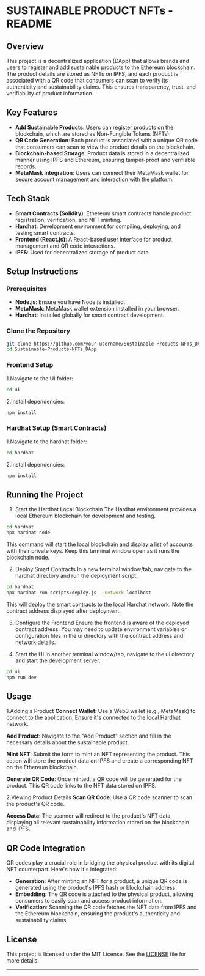 # SUSTAINABLE PRODUCT NFTs - README

## Overview

This project is a decentralized application (DApp) that allows brands and users to register and add sustainable products to the Ethereum blockchain. The product details are stored as NFTs on IPFS, and each product is associated with a QR code that consumers can scan to verify its authenticity and sustainability claims. This ensures transparency, trust, and verifiability of product information.

## Key Features
- **Add Sustainable Products**: Users can register products on the blockchain, which are stored as Non-Fungible Tokens (NFTs).
- **QR Code Generation**: Each product is associated with a unique QR code that consumers can scan to view the product details on the blockchain.
- **Blockchain-based Storage**: Product data is stored in a decentralized manner using IPFS and Ethereum, ensuring tamper-proof and verifiable records.
- **MetaMask Integration**: Users can connect their MetaMask wallet for secure account management and interaction with the platform.

## Tech Stack
- **Smart Contracts (Solidity)**: Ethereum smart contracts handle product registration, verification, and NFT minting.
- **Hardhat**: Development environment for compiling, deploying, and testing smart contracts.
- **Frontend (React.js)**: A React-based user interface for product management and QR code interactions.
- **IPFS**: Used for decentralized storage of product data.


## Setup Instructions

### Prerequisites
- **Node.js**: Ensure you have Node.js installed.
- **MetaMask**: MetaMask wallet extension installed in your browser.
- **Hardhat**: Installed globally for smart contract development.

### Clone the Repository
```bash
git clone https://github.com/your-username/Sustainable-Products-NFTs_DApp.git
cd Sustainable-Products-NFTs_DApp
```
### Frontend Setup
1.Navigate to the UI folder:
```bash
cd ui
```
2.Install dependencies:
```bash
npm install
```
### Hardhat Setup (Smart Contracts)
1.Navigate to the hardhat folder:

```bash
cd hardhat
```
2.Install dependencies:

```bash
npm install
```
## Running the Project
1. Start the Hardhat Local Blockchain
The Hardhat environment provides a local Ethereum blockchain for development and testing.

```bash
cd hardhat
npx hardhat node
```
This command will start the local blockchain and display a list of accounts with their private keys. Keep this terminal window open as it runs the blockchain node.

2. Deploy Smart Contracts
In a new terminal window/tab, navigate to the hardhat directory and run the deployment script.

```bash
cd hardhat
npx hardhat run scripts/deploy.js --network localhost
```
This will deploy the smart contracts to the local Hardhat network. Note the contract address displayed after deployment.

3. Configure the Frontend
Ensure the frontend is aware of the deployed contract address. You may need to update environment variables or configuration files in the ui directory with the contract address and network details.

4. Start the UI
In another terminal window/tab, navigate to the ui directory and start the development server.

```bash
cd ui
npm run dev
```

## Usage
1.Adding a Product
**Connect Wallet**: Use a Web3 wallet (e.g., MetaMask) to connect to the application. Ensure it's connected to the local Hardhat network.

**Add Product**: Navigate to the "Add Product" section and fill in the necessary details about the sustainable product.

**Mint NFT**: Submit the form to mint an NFT representing the product. This action will store the product data on IPFS and create a corresponding NFT on the Ethereum blockchain.

**Generate QR Code**: Once minted, a QR code will be generated for the product. This QR code links to the NFT data stored on IPFS.

2.Viewing Product Details
**Scan QR Code**: Use a QR code scanner to scan the product's QR code.

**Access Data**: The scanner will redirect to the product's NFT data, displaying all relevant sustainability information stored on the blockchain and IPFS.

## QR Code Integration
QR codes play a crucial role in bridging the physical product with its digital NFT counterpart. Here's how it's integrated:

- **Generation**: After minting an NFT for a product, a unique QR code is generated using the product's IPFS hash or blockchain address.
- **Embedding**: The QR code is attached to the physical product, allowing consumers to easily scan and access product information.
- **Verification**: Scanning the QR code fetches the NFT data from IPFS and the Ethereum blockchain, ensuring the product's authenticity and sustainability claims.


## License

This project is licensed under the MIT License. See the [LICENSE](LICENSE) file for more details.

---
